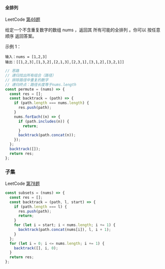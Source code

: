#### 全排列

LeetCode [第46题](https://leetcode.cn/problems/permutations/)

给定一个不含重复数字的数组 nums ，返回其 所有可能的全排列 。你可以 按任意顺序 返回答案。

 

示例 1：

```
输入：nums = [1,2,3]
输出：[[1,2,3],[1,3,2],[2,1,3],[2,3,1],[3,1,2],[3,2,1]]
```

```js
// 思路
// 递归找出所有组合（路径）
// 排除路径中重复的数字
// 递归终点：路径长度等于nums.length
const permute = (nums) => {
  const res = [];
  const backtrack = (path) => {
    if (path.length === nums.length) {
      res.push(path);
    }
    nums.forEach((n) => {
      if (path.includes(n)) {
        return;
      }
      backtrack(path.concat(n));
    });
  };
  backtrack([]);
  return res;
};
```



### 子集

LeetCode [第78题](https://leetcode.cn/problems/subsets/)

```js
const subsets = (nums) => {
  const res = [];
  const backtrack = (path, l, start) => {
    if (path.length === l) {
      res.push(path);
      return;
    }
    for (let i = start; i < nums.length; i += 1) {
      backtrack(path.concat(nums[i]), l, i + 1);
    }
  };
  for (let i = 0; i <= nums.length; i += 1) {
    backtrack([], i, 0);
  }
  return res;
};
```

